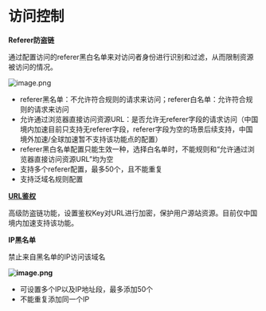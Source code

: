 
# 访问控制

**Referer防盗链**

通过配置访问的referer黑白名单来对访问者身份进行识别和过滤，从而限制资源被访问的情况。

![image.png](https://img1.jcloudcs.com/cms/cae838c5-ec36-405a-8d72-a1dfe1ff517120180403184257.png)

- referer黑名单：不允许符合规则的请求来访问；referer白名单：允许符合规则的请求来访问
- 允许通过浏览器直接访问资源URL：是否允许无referer字段的请求访问（中国境内加速目前只支持无referer字段，referer字段为空的场景后续支持，中国境外加速/全球加速暂不支持该功能点的配置）
- referer黑白名单配置只能生效一种，选择白名单时，不能规则和“允许通过浏览器直接访问资源URL”均为空
- 支持多个referer配置，最多50个，且不能重复
- 支持泛域名规则配置

**[URL鉴权](URL-Authentication.md)**

高级防盗链功能，设置鉴权Key对URL进行加密，保护用户源站资源。目前仅中国境内加速支持该功能。

**IP黑名单**

禁止来自黑名单的IP访问该域名

**![image.png](https://img1.jcloudcs.com/cms/cb6511da-4608-4c31-b628-d9be43546cc120180403191802.png)**

- 可设置多个IP以及IP地址段，最多添加50个
- 不能重复添加同一个IP

 


